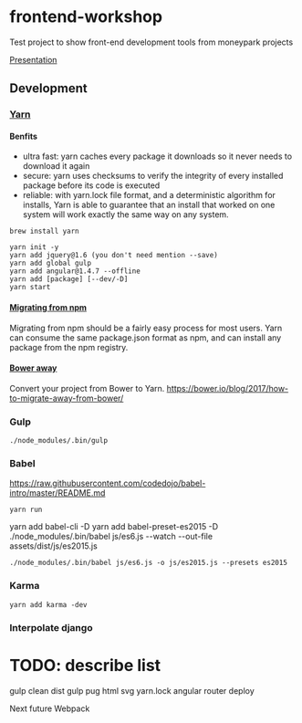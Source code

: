 # frontend-workshop
Test project to show front-end development tools from moneypark projects

[Presentation](https://julia-dizhak.github.io/presentations/topic-moneypark-frontend-workshop/)

## Development

### [Yarn](https://yarnpkg.com)
#### Benfits
<ul>
<li>ultra fast: yarn caches every package it downloads so it never needs to download it again</li>
<li>secure: yarn uses checksums to verify the integrity of every installed package before its code is executed</li>
<li>reliable: with yarn.lock file format, and a deterministic algorithm for installs, Yarn is able to guarantee that an install that worked on one system will work exactly the same way on any system.</li>
</ul>

```installation
brew install yarn
```

```[usage](https://yarnpkg.com/en/docs/usage)
yarn init -y
yarn add jquery@1.6 (you don't need mention --save)
yarn add global gulp
yarn add angular@1.4.7 --offline
yarn add [package] [--dev/-D]
yarn start
```

#### [Migrating from npm](https://yarnpkg.com/lang/en/docs/migrating-from-npm/)
Migrating from npm should be a fairly easy process for most users. Yarn can consume the same package.json format as npm, and can install any package from the npm registry.

#### [Bower away](https://github.com/sheerun/bower-away)
Convert your project from Bower to Yarn.
https://bower.io/blog/2017/how-to-migrate-away-from-bower/

### Gulp
```run default task
./node_modules/.bin/gulp
```

### Babel
https://raw.githubusercontent.com/codedojo/babel-intro/master/README.md

```run
yarn run
```

yarn add babel-cli -D
yarn add babel-preset-es2015 -D
./node_modules/.bin/babel js/es6.js --watch --out-file assets/dist/js/es2015.js

```
./node_modules/.bin/babel js/es6.js -o js/es2015.js --presets es2015
```

### Karma

```install
yarn add karma -dev
```


### Interpolate django



# TODO: describe list
gulp clean dist
gulp pug html
svg
yarn.lock
angular router
deploy

Next future
Webpack
